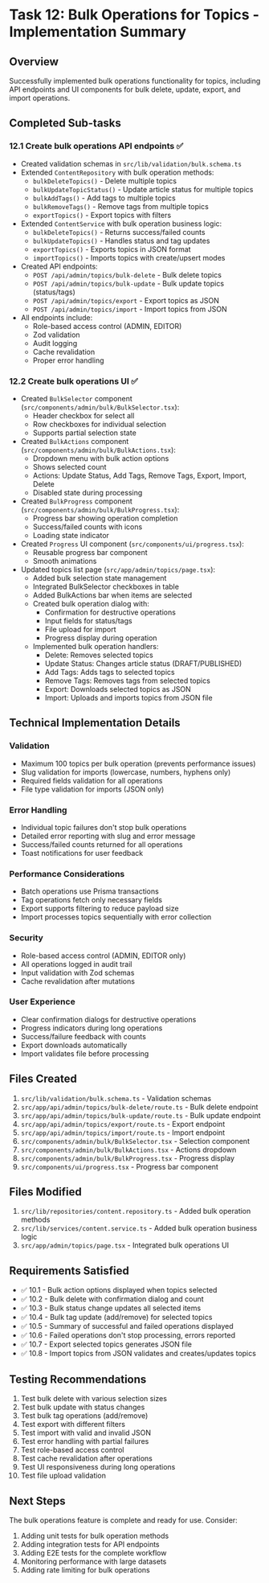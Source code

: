 # Task 12: Bulk Operations for Topics - Implementation Summary

## Overview
Successfully implemented bulk operations functionality for topics, including API endpoints and UI components for bulk delete, update, export, and import operations.

## Completed Sub-tasks

### 12.1 Create bulk operations API endpoints ✅
- Created validation schemas in `src/lib/validation/bulk.schema.ts`
- Extended `ContentRepository` with bulk operation methods:
  - `bulkDeleteTopics()` - Delete multiple topics
  - `bulkUpdateTopicStatus()` - Update article status for multiple topics
  - `bulkAddTags()` - Add tags to multiple topics
  - `bulkRemoveTags()` - Remove tags from multiple topics
  - `exportTopics()` - Export topics with filters
- Extended `ContentService` with bulk operation business logic:
  - `bulkDeleteTopics()` - Returns success/failed counts
  - `bulkUpdateTopics()` - Handles status and tag updates
  - `exportTopics()` - Exports topics in JSON format
  - `importTopics()` - Imports topics with create/upsert modes
- Created API endpoints:
  - `POST /api/admin/topics/bulk-delete` - Bulk delete topics
  - `POST /api/admin/topics/bulk-update` - Bulk update topics (status/tags)
  - `POST /api/admin/topics/export` - Export topics as JSON
  - `POST /api/admin/topics/import` - Import topics from JSON
- All endpoints include:
  - Role-based access control (ADMIN, EDITOR)
  - Zod validation
  - Audit logging
  - Cache revalidation
  - Proper error handling

### 12.2 Create bulk operations UI ✅
- Created `BulkSelector` component (`src/components/admin/bulk/BulkSelector.tsx`):
  - Header checkbox for select all
  - Row checkboxes for individual selection
  - Supports partial selection state
- Created `BulkActions` component (`src/components/admin/bulk/BulkActions.tsx`):
  - Dropdown menu with bulk action options
  - Shows selected count
  - Actions: Update Status, Add Tags, Remove Tags, Export, Import, Delete
  - Disabled state during processing
- Created `BulkProgress` component (`src/components/admin/bulk/BulkProgress.tsx`):
  - Progress bar showing operation completion
  - Success/failed counts with icons
  - Loading state indicator
- Created `Progress` UI component (`src/components/ui/progress.tsx`):
  - Reusable progress bar component
  - Smooth animations
- Updated topics list page (`src/app/admin/topics/page.tsx`):
  - Added bulk selection state management
  - Integrated BulkSelector checkboxes in table
  - Added BulkActions bar when items are selected
  - Created bulk operation dialog with:
    - Confirmation for destructive operations
    - Input fields for status/tags
    - File upload for import
    - Progress display during operation
  - Implemented bulk operation handlers:
    - Delete: Removes selected topics
    - Update Status: Changes article status (DRAFT/PUBLISHED)
    - Add Tags: Adds tags to selected topics
    - Remove Tags: Removes tags from selected topics
    - Export: Downloads selected topics as JSON
    - Import: Uploads and imports topics from JSON file

## Technical Implementation Details

### Validation
- Maximum 100 topics per bulk operation (prevents performance issues)
- Slug validation for imports (lowercase, numbers, hyphens only)
- Required fields validation for all operations
- File type validation for imports (JSON only)

### Error Handling
- Individual topic failures don't stop bulk operations
- Detailed error reporting with slug and error message
- Success/failed counts returned for all operations
- Toast notifications for user feedback

### Performance Considerations
- Batch operations use Prisma transactions
- Tag operations fetch only necessary fields
- Export supports filtering to reduce payload size
- Import processes topics sequentially with error collection

### Security
- Role-based access control (ADMIN, EDITOR only)
- All operations logged in audit trail
- Input validation with Zod schemas
- Cache revalidation after mutations

### User Experience
- Clear confirmation dialogs for destructive operations
- Progress indicators during long operations
- Success/failure feedback with counts
- Export downloads automatically
- Import validates file before processing

## Files Created
1. `src/lib/validation/bulk.schema.ts` - Validation schemas
2. `src/app/api/admin/topics/bulk-delete/route.ts` - Bulk delete endpoint
3. `src/app/api/admin/topics/bulk-update/route.ts` - Bulk update endpoint
4. `src/app/api/admin/topics/export/route.ts` - Export endpoint
5. `src/app/api/admin/topics/import/route.ts` - Import endpoint
6. `src/components/admin/bulk/BulkSelector.tsx` - Selection component
7. `src/components/admin/bulk/BulkActions.tsx` - Actions dropdown
8. `src/components/admin/bulk/BulkProgress.tsx` - Progress display
9. `src/components/ui/progress.tsx` - Progress bar component

## Files Modified
1. `src/lib/repositories/content.repository.ts` - Added bulk operation methods
2. `src/lib/services/content.service.ts` - Added bulk operation business logic
3. `src/app/admin/topics/page.tsx` - Integrated bulk operations UI

## Requirements Satisfied
- ✅ 10.1 - Bulk action options displayed when topics selected
- ✅ 10.2 - Bulk delete with confirmation dialog and count
- ✅ 10.3 - Bulk status change updates all selected items
- ✅ 10.4 - Bulk tag update (add/remove) for selected topics
- ✅ 10.5 - Summary of successful and failed operations displayed
- ✅ 10.6 - Failed operations don't stop processing, errors reported
- ✅ 10.7 - Export selected topics generates JSON file
- ✅ 10.8 - Import topics from JSON validates and creates/updates topics

## Testing Recommendations
1. Test bulk delete with various selection sizes
2. Test bulk update with status changes
3. Test bulk tag operations (add/remove)
4. Test export with different filters
5. Test import with valid and invalid JSON
6. Test error handling with partial failures
7. Test role-based access control
8. Test cache revalidation after operations
9. Test UI responsiveness during long operations
10. Test file upload validation

## Next Steps
The bulk operations feature is complete and ready for use. Consider:
1. Adding unit tests for bulk operation methods
2. Adding integration tests for API endpoints
3. Adding E2E tests for the complete workflow
4. Monitoring performance with large datasets
5. Adding rate limiting for bulk operations
